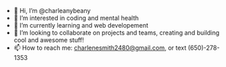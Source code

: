 - 👋 Hi, I’m @charleanybeany
- 👀 I’m interested in coding and mental health
- 🌱 I’m currently learning and web developement 
- 💞️ I’m looking to collaborate on projects and teams, creating and building cool and awesome stuff!
- 📫 How to reach me: charlenesmith2480@gmail.com, or text (650)-278-1353

<!---
charleanybeany/charleanybeany is a ✨ special ✨ repository because its `README.md` (this file) appears on your GitHub profile.
You can click the Preview link to take a look at your changes.
--->
